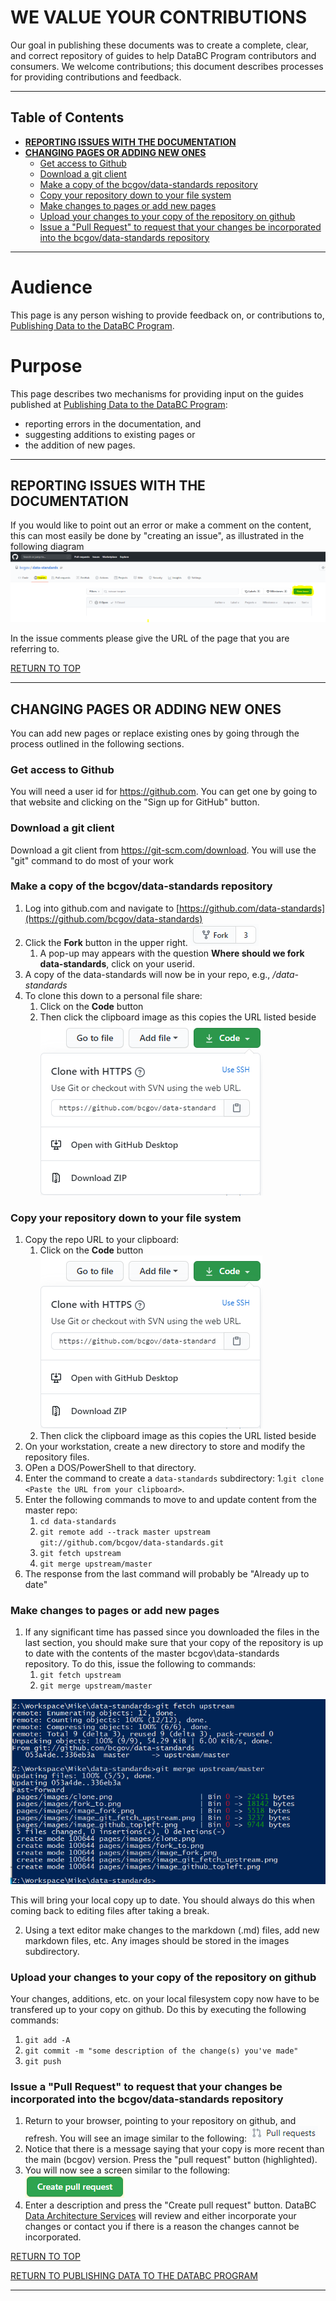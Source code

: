 # WE VALUE YOUR CONTRIBUTIONS

Our goal in publishing these documents was to create a complete, clear, and correct repository of guides to help DataBC Program contributors and consumers. We welcome contributions; this document describes processes for providing contributions and feedback.

-----------------------
## Table of Contents
+ [**REPORTING ISSUES WITH THE DOCUMENTATION**](#REPORTING-ISSUES-WITH-THE-DOCUMENTATION)
+ [**CHANGING PAGES OR ADDING NEW ONES**](#CHANGING-PAGES-OR-ADDING-NEW-ONES)
	+ [Get access to Github](#Get-access-to-Github)
	+ [Download a git client](#Download-a-git-client)
	+ [Make a copy of the bcgov/data-standards repository](#Make-a-copy-of-the-bcgovdata-standards-repository)
	+ [Copy your repository down to your file system](#Copy-your-repository-down-to-your-file-system)
	+ [Make changes to pages or add new pages](#Make-changes-to-pages-or-add-new-pages)
	+ [Upload your changes to your copy of the repository on github](#Upload-your-changes-to-your-copy-of-the-repository-on-github)
	+ [Issue a "Pull Request" to request that your changes be incorporated into the bcgov/data-standards repository](#Issue-a-Pull-Request-to-request-that-your-changes-be-incorporated-into-the-bcgovdata-standards-repository)
-----------------------

# Audience

This page is any person wishing to provide feedback on, or contributions to, [Publishing Data to the DataBC Program](../publishing-data-to-databc.md#publishing-data-to-databc.md).


# Purpose

This page describes two mechanisms for providing input on the guides published at [Publishing Data to the DataBC Program](../publishing-data-to-databc.md#publishing-data-to-databc.md):
+ reporting errors in the documentation, and
+ suggesting additions to existing pages or 
+ the addition of new pages.

---------------------------------------------------------------------

## REPORTING ISSUES WITH THE DOCUMENTATION

If you would like to point out an error or make a comment on the content, this can most easily be done by "creating an issue", as illustrated in the following diagram
![opening an issue](images/image_new_issue.png)

In the issue comments please give the URL of the page that you are referring to.

[RETURN TO TOP][1] 

-----------------------------------------------------------

## CHANGING PAGES OR ADDING NEW ONES

You can add new pages or replace existing ones by going through the process outlined in the following sections.  

### Get access to Github

You will need a user id for https://github.com.  You can get one by going to that website and clicking on the "Sign up for GitHub" button.

### Download a git client

Download a git client from https://git-scm.com/download. You will use the "git" command to do most of your work

### Make a copy of the bcgov/data-standards repository

1. Log into github.com and navigate to [https://github.com/data-standards](https://github.com/bcgov/data-standards)
1. Click the **Fork** button in the upper right.
![click fork](images/image_fork.png)
	1. A pop-up may appears with the question **Where should we fork data-standards**, click on your userid.
1. A copy of the data-standards will now be in your repo, e.g., _<userid>/data-standards_
1. To clone this down to a personal file share:
	1. Click on the **Code** button
	1. Then click the clipboard image  as this copies the URL listed beside
	![](images/image_clone.png)

### Copy your repository down to your file system

1. Copy the repo URL to your clipboard:
	1. Click on the **Code** button ![](images/image_clone.png)
	1. Then click the clipboard image  as this copies the URL listed beside
1. On your workstation, create a new directory to store and modify the repository files. 
1. OPen a DOS/PowerShell to that directory.
1. Enter the command to create a `data-standards` subdirectory:
	1.`git clone <Paste the URL from your clipboard>`.
1. Enter the following commands to move to and update content from the master repo:
   1. `cd data-standards`
   1. `git remote add --track master upstream git://github.com/bcgov/data-standards.git`
   1. `git fetch upstream`
   1. `git merge upstream/master`
1. The response from the last command will probably be "Already up to date"

### Make changes to pages or add new pages

1. If any significant time has passed since you downloaded the files in the last section, you should make sure that your copy of the repository is up to date with the contents of the master bcgov\data-standards repository. To do this, issue the following to commands:
	1. `git fetch upstream`
    1. `git merge upstream/master`

![](images/image_git_fetch_upstream_2.png)

This will bring your local copy up to date.  You should always do this when coming back to editing files after taking a break. 

2. Using a text editor make changes to the markdown (.md) files, add new markdown files, etc. Any images should be stored in the images subdirectory.

### Upload your changes to your copy of the repository on github

Your changes, additions, etc. on your local filesystem copy now have to be transfered up to your copy on github. Do this by executing the following commands:

1. `git add -A`
2. `git commit -m "some description of the change(s) you've made"`
3. `git push`
 
### Issue a "Pull Request" to request that your changes be incorporated into the bcgov/data-standards repository

1. Return to your browser, pointing to your repository on github, and refresh.  You will see an image similar to the following:
![](images/image_pullrequest.png)
2. Notice that there is a message saying that your copy is more recent than the main (bcgov) version.  Press the "pull request" button (highlighted).
3. You will now see a screen similar to the following:
![](images/image_create_pull_request.png)
4. Enter a description and press the "Create pull request" button. DataBC [Data Architecture Services](mailto:databc.da@gov.bc.ca) will review and either incorporate your changes or contact you if there is a reason the changes cannot be incorporated.


[RETURN TO TOP][1] 

[RETURN TO PUBLISHING DATA TO THE DATABC PROGRAM][2]

-------------------------------------------------------

[1]: #we-value-your-contributions
[2]: publishing_data_to_databc.md#publishing-data-to-the-databc-program

